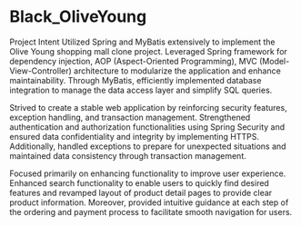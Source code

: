 # Black_OliveYoung

Project Intent
Utilized Spring and MyBatis extensively to implement the Olive Young shopping mall clone project. Leveraged Spring framework for dependency injection, AOP (Aspect-Oriented Programming), MVC (Model-View-Controller) architecture to modularize the application and enhance maintainability. Through MyBatis, efficiently implemented database integration to manage the data access layer and simplify SQL queries.

Strived to create a stable web application by reinforcing security features, exception handling, and transaction management. Strengthened authentication and authorization functionalities using Spring Security and ensured data confidentiality and integrity by implementing HTTPS. Additionally, handled exceptions to prepare for unexpected situations and maintained data consistency through transaction management.

Focused primarily on enhancing functionality to improve user experience. Enhanced search functionality to enable users to quickly find desired features and revamped layout of product detail pages to provide clear product information. Moreover, provided intuitive guidance at each step of the ordering and payment process to facilitate smooth navigation for users.


